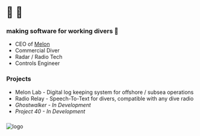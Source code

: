 # 🐙 🤿

### making software for working divers 🦯

  + CEO of [Melon](melonlab.io)
  + Commercial Diver
  + Radar / Radio Tech
  + Controls Engineer
 
### Projects

  + Melon Lab - Digital log keeping system for offshore / subsea operations
  + Radio Relay - Speech-To-Text for divers, compatible with any dive radio
  + *Ghostwalker - In Development*
  + *Project 40 - In Development*

###

![logo]

[logo]: https://www.freepnglogos.com/uploads/octopus-png/file-supprised-octopus-0.png "Shroud the Octopus"
